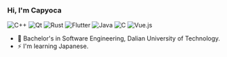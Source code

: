### Hi, I'm Capyoca

![C++](https://img.shields.io/badge/-C++-00599C?logo=cplusplus&logoColor=white)
![Qt](https://img.shields.io/badge/Qt-6-41cd52.svg)
![Rust](https://img.shields.io/badge/-Rust-8B4513?logo=rust&logoColor=white)
![Flutter](https://img.shields.io/badge/Flutter-02569B?logo=flutter&logoColor=fff)
![Java](https://img.shields.io/badge/Java-%23ED8B00.svg?logo=openjdk&logoColor=white)
![C](https://img.shields.io/badge/-C-blue?logo=c&logoColor=white)
![Vue.js](https://img.shields.io/badge/Vue.js-4FC08D?logo=vuedotjs&logoColor=fff)


- 🔭 Bachelor's in Software Engineering, Dalian University of Technology.
- ⚡ I'm learning Japanese.
